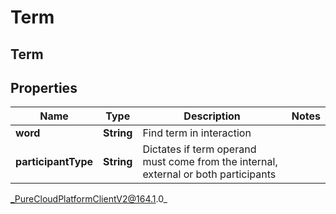 # Term

## Term

## Properties

|Name | Type | Description | Notes|
|------------ | ------------- | ------------- | -------------|
| **word** | **String** | Find term in interaction | |
| **participantType** | **String** | Dictates if term operand must come from the internal, external or both participants | |



_PureCloudPlatformClientV2@164.1.0_
